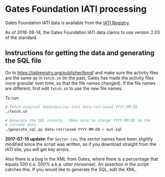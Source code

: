 # Gates Foundation IATI processing

Gates Foundation IATI data is available from the [IATI
Registry](https://iatiregistry.org/publisher/bmgf).

As of 2018-08-14, the Gates Foundation IATI data claims to use version 2.03 of
the standard.

## Instructions for getting the data and generating the SQL file

Go to https://iatiregistry.org/publisher/bmgf and make sure the activity files
are the same as in `fetch.sh` (in the past, Gates has made the activity files
more granular over time, so that the file names changed). If the file names are
different, first edit `fetch.sh` to use the new file names.

To run:

```bash
# Fetch external dependencies into data-retrieved-YYYY-MM-DD
./fetch.sh

# Generate the SQL inserts.  Make sure to change YYYY-MM-DD to the
# current date.
./generate_sql.py data-retrieved-YYYY-MM-DD > out.sql
```

**2017-07-15 update**: For `Sector.csv`, the sector names have been slightly
modified since the script was written, so if you download straight from the
IATI site, you will get key errors.

Also there is a bug in the XML from Gates, where there is a percentage that
equals 500 (i.e. 500% a.k.a. utter nonsense). An assertion in the script
catches this. If you would like to generate the SQL, edit the XML.
